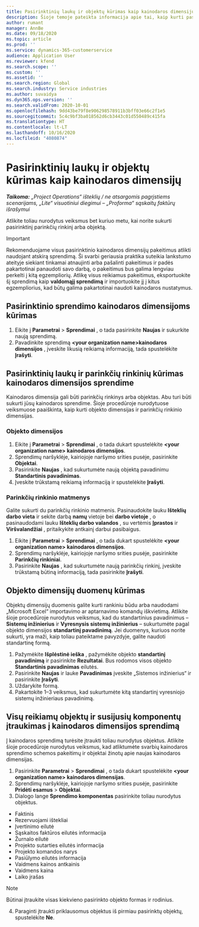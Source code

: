 ```yaml
---
title: Pasirinktinių laukų ir objektų kūrimas kaip kainodaros dimensijų
description: Šioje temoje pateikta informacija apie tai, kaip kurti pasirinktinių parinkčių rinkinius arba objektus.
author: rumant
manager: AnnBe
ms.date: 09/18/2020
ms.topic: article
ms.prod: ''
ms.service: dynamics-365-customerservice
audience: Application User
ms.reviewer: kfend
ms.search.scope: ''
ms.custom: ''
ms.assetid: ''
ms.search.region: Global
ms.search.industry: Service industries
ms.author: suvaidya
ms.dyn365.ops.version: ''
ms.search.validFrom: 2020-10-01
ms.openlocfilehash: 9dd43be79f8e906298578911b3bff03e66c2f1e5
ms.sourcegitcommit: 5c4c9bf3ba018562d6cb3443c01d550489c415fa
ms.translationtype: HT
ms.contentlocale: lt-LT
ms.lasthandoff: 10/16/2020
ms.locfileid: "4080874"
---
```

# <a name="create-custom-fields-and-entities-as-pricing-dimensions"></a>Pasirinktinių laukų ir objektų kūrimas kaip kainodaros dimensijų

_**Taikoma:** „Project Operations“ išteklių / ne atsargomis pagrįstiems scenarijams, „Lite“ visuotiniui diegimui – „Proforma“ sąskaitų faktūrų išrašymui_

Atlikite toliau nurodytus veiksmus bet kuriuo metu, kai norite sukurti pasirinktinį parinkčių rinkinį arba objektą.

> [!IMPORTANT]
> Rekomenduojame visus pasirinktinio kainodaros dimensijų pakeitimus atlikti naudojant atskirą sprendimą. Ši svarbi geriausia praktika suteikia lankstumo ateityje siekiant tinkamai atnaujinti arba pašalinti pakeitimus ir padės pakartotinai panaudoti savo darbą, o pakeitimus bus galima lengviau perkelti į kitą egzempliorių. Atlikę visus reikiamus pakeitimus, eksportuokite šį sprendimą kaip **valdomąjį sprendimą** ir importuokite jį į kitus egzempliorius, kad būtų galima pakartotinai naudoti kainodaros nustatymus.


## <a name="create-a-custom-solution-for-pricing-dimensions"></a>Pasirinktinio sprendimo kainodaros dimensijoms kūrimas
1. Eikite į **Parametrai** > **Sprendimai** , o tada pasirinkite **Naujas** ir sukurkite naują sprendimą. 
2. Pavadinkite sprendimą **\<your organization name>kainodaros dimensijos** , įveskite likusią reikiamą informaciją, tada spustelėkite **Įrašyti**.
  
## <a name="create-custom-fields-and-option-sets-in-the-pricing-dimension-solution"></a>Pasirinktinių laukų ir parinkčių rinkinių kūrimas kainodaros dimensijos sprendime

Kainodaros dimensija gali būti parinkčių rinkinys arba objektas. Abu turi būti sukurti jūsų kainodaros sprendime. Šioje procedūroje nurodytuose veiksmuose paaiškinta, kaip kurti objekto dimensijas ir parinkčių rinkinio dimensijas.

### <a name="entity-based-dimensions"></a>Objekto dimensijos

1. Eikite į **Parametrai** > **Sprendimai** , o tada dukart spustelėkite **\<your organization name> kainodaros dimensijos**.
2. Sprendimų naršyklėje, kairiojoje naršymo srities pusėje, pasirinkite **Objektai**.
3. Pasirinkite **Naujas** , kad sukurtumėte naują objektą pavadinimu **Standartinis pavadinimas**. 
4. Įveskite trūkstamą reikiamą informaciją ir spustelėkite **Įrašyti**.


### <a name="option-set-based-dimensions"></a>Parinkčių rinkinio matmenys 
Galite sukurti du parinkčių rinkinio matmenis. Pasinaudokite lauku **Išteklių darbo vieta** ir sekite darbą **namų** vietoje bei **darbo vietoje** , o pasinaudodami lauku **Išteklių darbo valandos** , su vertėmis **Įprastos** ir **Viršvalandžiai** , pritaikykite antkainį darbui pasibaigus.


1. Eikite į **Parametrai** > **Sprendimai** , o tada dukart spustelėkite **\<your organization name> kainodaros dimensijos**. 
2. Sprendimų naršyklėje, kairiojoje naršymo srities pusėje, pasirinkite **Parinkčių rinkiniai**. 
3. Pasirinkite **Naujas** , kad sukurtumėte naują parinkčių rinkinį, įveskite trūkstamą būtiną informaciją, tada pasirinkite **Įrašyti**.

## <a name="create-data-for-entity-based-dimensions"></a>Objekto dimensijų duomenų kūrimas

Objektų dimensijų duomenis galite kurti rankiniu būdu arba naudodami „Microsoft Excel“ importavimo ar aptarnavimo komandų iškvietimą. Atlikite šioje procedūroje nurodytus veiksmus, kad du standartinius pavadinimus – **Sistemų inžinierius** ir **Vyresnysis sistemų inžinierius** – sukurtumėte pagal objekto dimensijos **standartinį pavadinimą**. Jei duomenys, kuriuos norite sukurti, yra maži, kaip toliau pateiktame pavyzdyje, galite naudoti standartinę formą.

1. Pažymėkite **Išplėstinė ieška** , pažymėkite objekto **standartinį pavadinimą** ir pasirinkite **Rezultatai**. Bus rodomos visos objekto **Standartinis pavadinimas** eilutės.
2. Pasirinkite **Naujas** ir lauke **Pavadinimas** įveskite „Sistemos inžinierius“ ir pasirinkite **Įrašyti**.
3. Uždarykite formą. 
4. Pakartokite 1–3 veiksmus, kad sukurtumėte kitą standartinį vyresniojo sistemų inžinieriaus pavadinimą.

## <a name="add-all-required-entities-and-related-components-to-the-pricing-dimension-solution"></a>Visų reikiamų objektų ir susijusių komponentų įtraukimas į kainodaros dimensijos sprendimą
Į kainodaros sprendimą turėsite įtraukti toliau nurodytus objektus. Atlikite šioje procedūroje nurodytus veiksmus, kad atliktumėte svarbių kainodaros sprendimo schemos pakeitimų ir objektai žinotų apie naujas kainodaros dimensijas.

1. Pasirinkite **Parametrai** > **Sprendimai** , o tada dukart spustelėkite **\<your organization name> kainodaros dimensijas**. 
2. Sprendimų naršyklėje, kairiojoje naršymo srities pusėje, pasirinkite **Pridėti esamus** > **Objektai**.
3. Dialogo lange **Sprendimo komponentas** pasirinkite toliau nurodytus objektus.

  - Faktinis
  - Rezervuojami ištekliai
  - Įvertinimo eilutė
  - Sąskaitos faktūros eilutės informacija
  - Žurnalo eilutė
  - Projekto sutarties eilutės informacija
  - Projekto komandos narys
  - Pasiūlymo eilutės informacija
  - Vaidmens kainos antkainis
  - Vaidmens kaina 
  - Laiko įrašas 


> [!NOTE]
> Būtinai įtraukite visas kiekvieno pasirinkto objekto formas ir rodinius.

4. Paraginti įtraukti priklausomus objektus iš pirmiau pasirinktų objektų, spustelėkite **Ne**.

